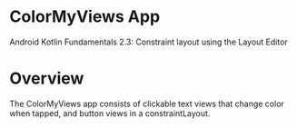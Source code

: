 # ColorMyViews App
Android Kotlin Fundamentals 2.3: Constraint layout using the Layout Editor

# Overview
The ColorMyViews app consists of clickable text views that change color when tapped, and button views in a constraintLayout.

<!-- <img src="" width="200"> -->